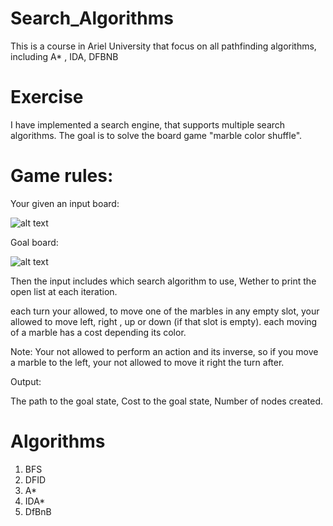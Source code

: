 # Search_Algorithms
This is a course in Ariel University that focus on all pathfinding algorithms, including A* , IDA, DFBNB

# Exercise
I have implemented a search engine, that supports multiple search algorithms.
The goal is to solve the board game "marble color shuffle".

# Game rules:

Your given an input board:

![alt text](https://i.ibb.co/QYSxJH4/Screenshot-4.png)


Goal board:

![alt text](https://i.ibb.co/Srw9G9S/Screenshot-5.png)

Then the input includes which search algorithm to use,
Wether to print the open list at each iteration.

each turn your allowed, to move one of the marbles in any empty slot,
your allowed to move left, right , up or down (if that slot is empty).
each moving of a marble has a cost depending its color.

Note: Your not allowed to perform an action and its inverse,
so if you move a marble to the left, your not allowed to move it right
the turn after.

Output:

The path to the goal state,
Cost to the goal state,
Number of nodes created.

# Algorithms
1. BFS
2. DFID
3. A*
4. IDA*
5. DfBnB


